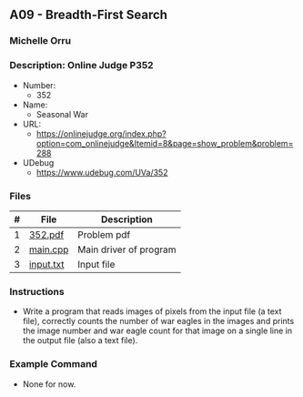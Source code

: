 ## A09 - Breadth-First Search 
### Michelle Orru
### Description: Online Judge P352

- Number:
  -  352
- Name:
  - Seasonal War
- URL:
  - https://onlinejudge.org/index.php?option=com_onlinejudge&Itemid=8&page=show_problem&problem=288
- UDebug
  - https://www.udebug.com/UVa/352

### Files

|   #   | File     | Description                      |
| :---: | -------- | -------------------------------- |
|   1   | [352.pdf](https://github.com/michelle083/4883_ProgTech/blob/main/Assignments/A09/352.pdf) |  Problem pdf  |
|   2   | [main.cpp](https://github.com/michelle083/4883_ProgTech_Michelle/blob/main/Assignments/A09/main.cpp) | Main driver of program |
|   3   | [input.txt](https://github.com/michelle083/4883_ProgTech_Michelle/blob/main/Assignments/A09/input.txt) | Input file |


### Instructions 

- Write a program that reads images of pixels from the input file (a text file), correctly counts the number
of war eagles in the images and prints the image number and war eagle count for that image on a single
line in the output file (also a text file).

### Example Command

- None for now. 



